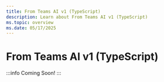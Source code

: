 ```yaml
---
title: From Teams AI v1 (TypeScript)
description: Learn about From Teams AI v1 (TypeScript)
ms.topic: overview
ms.date: 05/17/2025
---
```


# From Teams AI v1 (TypeScript)

:::info
Coming Soon!
:::